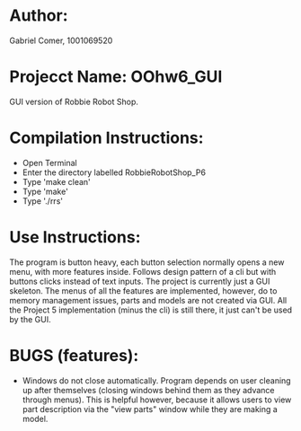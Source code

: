 # Author:
Gabriel Comer, 1001069520

# Projecct Name: OOhw6_GUI
GUI version of Robbie Robot Shop.

# Compilation Instructions:
 - Open Terminal
 - Enter the directory labelled RobbieRobotShop_P6
 - Type 'make clean'
 - Type 'make'
 - Type './rrs'

# Use Instructions:
The program is button heavy, each button selection normally opens a new menu, with more features inside. Follows design pattern of a cli but with buttons clicks instead of text inputs. The project is currently just a GUI skeleton. The menus of all the features are implemented, however, do to memory management issues, parts and models are not created via GUI. All the Project 5 implementation (minus the cli) is still there, it just can't be used by the GUI.

# BUGS (features):
 - Windows do not close automatically. Program depends on user cleaning up after themselves (closing windows behind them as they advance through menus). This is helpful however, because it allows users to view part description via the "view parts" window while they are making a model.
